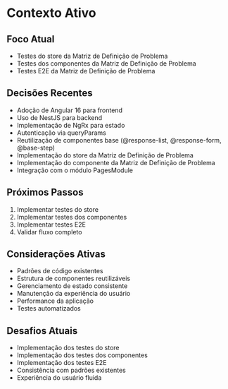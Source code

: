 # Contexto Ativo

## Foco Atual

- Testes do store da Matriz de Definição de Problema
- Testes dos componentes da Matriz de Definição de Problema
- Testes E2E da Matriz de Definição de Problema

## Decisões Recentes

- Adoção de Angular 16 para frontend
- Uso de NestJS para backend
- Implementação de NgRx para estado
- Autenticação via queryParams
- Reutilização de componentes base (@response-list, @response-form, @base-step)
- Implementação do store da Matriz de Definição de Problema
- Implementação do componente da Matriz de Definição de Problema
- Integração com o módulo PagesModule

## Próximos Passos

1. Implementar testes do store
2. Implementar testes dos componentes
3. Implementar testes E2E
4. Validar fluxo completo

## Considerações Ativas

- Padrões de código existentes
- Estrutura de componentes reutilizáveis
- Gerenciamento de estado consistente
- Manutenção da experiência do usuário
- Performance da aplicação
- Testes automatizados

## Desafios Atuais

- Implementação dos testes do store
- Implementação dos testes dos componentes
- Implementação dos testes E2E
- Consistência com padrões existentes
- Experiência do usuário fluida
